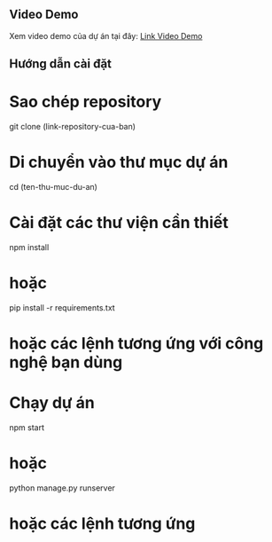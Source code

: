 
## Video Demo

Xem video demo của dự án tại đây: [Link Video Demo](https://drive.google.com/drive/folders/1wFTf-neeCYESh2B-hZs7khLhzdkohFeK?usp=sharing)

## Hướng dẫn cài đặt

# Sao chép repository
git clone (link-repository-cua-ban)

# Di chuyển vào thư mục dự án
cd (ten-thu-muc-du-an)

# Cài đặt các thư viện cần thiết
npm install
# hoặc
pip install -r requirements.txt
# hoặc các lệnh tương ứng với công nghệ bạn dùng

# Chạy dự án
npm start
# hoặc
python manage.py runserver
# hoặc các lệnh tương ứng

